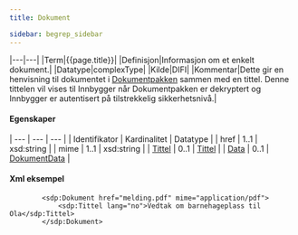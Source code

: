 ```yaml
---
title: Dokument  

sidebar: begrep_sidebar
---
```


|---|---|
|Term|{{page.title}}|
|Definisjon|Informasjon om et enkelt dokument.|
|Datatype|complexType|
|Kilde|DIFI|
|Kommentar|Dette gir en henvisning til dokumentet i [Dokumentpakken]({{site.baseurl}}/resources/begrep/sikkerDigitalPost/forretningslag/Dokumentpakke/dokumentpakke_index) sammen med en tittel. Denne tittelen vil vises til Innbygger når Dokumentpakken er dekryptert og Innbygger er autentisert på tilstrekkelig sikkerhetsnivå.|

#### Egenskaper

| --- | --- | --- |
| Identifikator        | Kardinalitet | Datatype                     |
| href                 | 1..1         | xsd:string                   |
| mime                 | 1..1         | xsd:string                   |
| [Tittel]({{site.baseurl}}/resources/begrep/felles/tittel)     | 0..1         | [Tittel]({{site.baseurl}}/resources/begrep/felles/tittel)             |
| [Data]({{site.baseurl}}/resources/begrep/sikkerDigitalPost/begrep/DokumentData) | 0..1         | [DokumentData]({{site.baseurl}}/resources/begrep/sikkerDigitalPost/begrep/DokumentData) |

#### Xml eksempel

``` 
        <sdp:Dokument href="melding.pdf" mime="application/pdf">
            <sdp:Tittel lang="no">Vedtak om barnehageplass til Ola</sdp:Tittel>             
        </sdp:Dokument>
```
